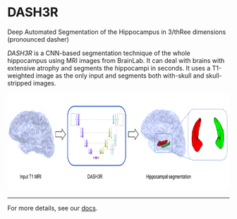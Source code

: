 # DASH3R

Deep Automated Segmentation of the Hippocampus in 3/thRee dimensions (pronounced dasher)

*DASH3R* is a CNN-based segmentation technique of the whole hippocampus
using MRI images from BrainLab.
It can deal with brains with extensive atrophy and segments the hippocampi in seconds.
It uses a T1-weighted image as the only input and segments both with-skull and skull-stripped images.

<p align="center">
      <img src="docs/images/graph_abstract.png" alt="hippocampus pop-up window"
      width="600" height="220"/>
</p>


____________________________

For more details, see our [docs](https://dash3r.readthedocs.io).



